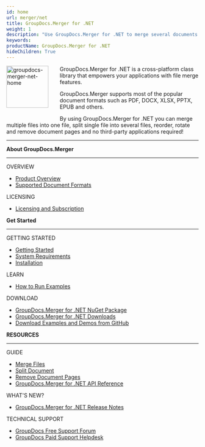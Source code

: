 ```yaml
---
id: home
url: merger/net
title: GroupDocs.Merger for .NET
weight: 1
description: "Use GroupDocs.Merger for .NET to merge several documents into one, split single document to multiple and organize documents in different ways."
keywords: 
productName: GroupDocs.Merger for .NET
hideChildren: True
---
```

<img src="merger/net/images/home.png" alt="groupdocs-merger-net-home" align="left" style="width:110px; margin: 0 30px 30px 0"/>

GroupDocs.Merger for .NET is a cross-platform class library that empowers your applications with file merge features.

GroupDocs.Merger supports most of the popular document formats such as PDF, DOCX, XLSX, PPTX, EPUB and others.

By using GroupDocs.Merger for .NET you can merge multiple files into one file, split single file into several files, reorder, rotate and remove document pages  and no third-party applications required!

------

<div class="row">
	<div class="col-md-4">
		<p><b>About GroupDocs.Merger</b></p>
			<hr><p>OVERVIEW</p></hr>
			<ul>
				<li><a href='{{< ref "product-overview" >}}'>Product Overview</a></li>
				<li><a href='{{< ref "merger/net/getting-started/supported-document-formats.md" >}}'>Supported Document Formats</a></li>
			</ul>
			<p>LICENSING</p>
			<ul>
                <li><a href='{{< ref "merger/net/getting-started/licensing-and-subscription.md" >}}'>Licensing and Subscription</a></li>
			</ul>
	</div>
	<div class="col-md-4">
		<p><b>Get Started</b></p>
			<hr><p>GETTING STARTED</p></hr>
			<ul>
				<li><a href='{{< ref "merger/net/getting-started" >}}'>Getting Started</a></li>
				<li><a href='{{< ref "merger/net/getting-started/system-requirements.md" >}}'>System Requirements</a></li>
				<li><a href='{{< ref "merger/net/getting-started/installation.md" >}}'>Installation</a></li>
			</ul>
			<p>LEARN</p>
			<ul>
				<li><a href='{{< ref "merger/net/getting-started/how-to-run-examples.md" >}}'>How to Run Examples</a></li>
			</ul>
			<p>DOWNLOAD</p>
			<ul>
				<li><a href="https://www.nuget.org/packages/GroupDocs.Merger/">GroupDocs.Merger for .NET NuGet Package</a></li>
				</li><li><a href="https://downloads.groupdocs.com/merger/net">GroupDocs.Merger for .NET Downloads</a></li>
				<li><a href="https://github.com/groupdocs-merger/GroupDocs.Merger-for-.NET">Download Examples and Demos from GitHub</a></li>
			</ul>
	</div>
	<div class="col-md-4">
		<p><b>RESOURCES</b></p>
			<hr><p>GUIDE</p></hr>
			<ul>
				<li><a href='{{< ref "merger/net/developer-guide/merge" >}}'>Merge Files</a></li>
				<li><a href='{{< ref "merger/net/developer-guide/single-document-operations/split-document.md" >}}'>Split Document</a></li>
				<li><a href='{{< ref "merger/net/developer-guide/single-document-operations/remove-pages.md" >}}'>Remove Document Pages</a></li>
				<li><a href="https://apireference.groupdocs.com/merger/net">GroupDocs.Merger for .NET API Reference</a></li>
			</ul>
			<p>WHAT'S NEW?</p>
			<ul>
				<li><a href='{{< ref "merger/net/release-notes" >}}'>GroupDocs.Merger for .NET Release Notes</a></li>
			</ul>
			<p>TECHNICAL SUPPORT</p>
			<ul>
				<li><a href="https://forum.groupdocs.com/">GroupDocs Free Support Forum</a></li>
				<li><a href="https://helpdesk.groupdocs.com/">GroupDocs Paid Support Helpdesk</a></li>
			</ul>
	</div>
</div>